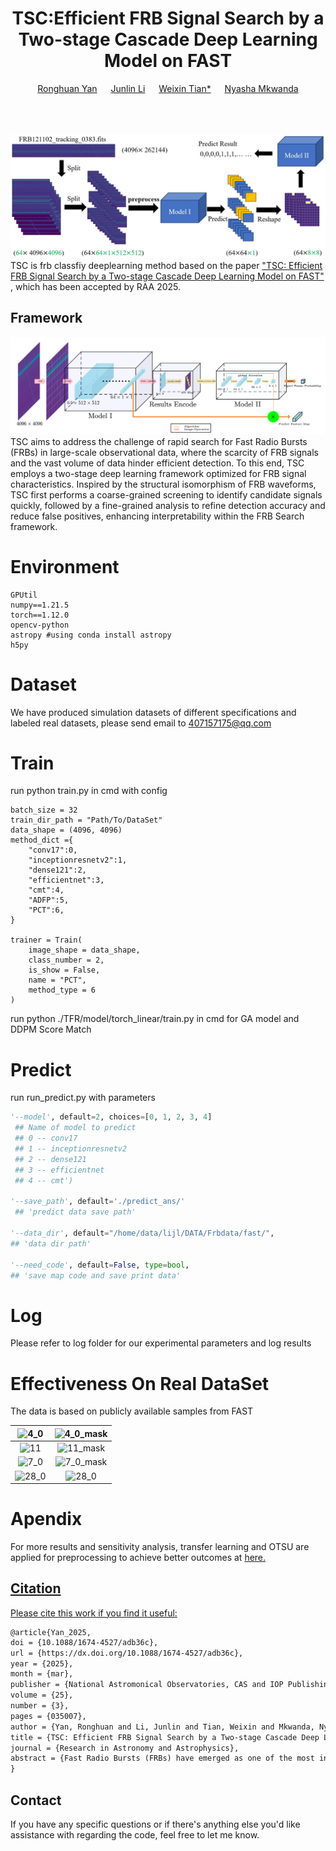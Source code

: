 <div align="center">
  <div>
    <h1>
        TSC:Efficient FRB Signal Search by a Two-stage Cascade Deep Learning Model on FAST
    </h1>
  </div>
  <div>
      <a href='https://github.com/lingshijiang'>Ronghuan Yan</a> &emsp; 
      <a href='https://github.com/aoxipo'>Junlin Li</a> &emsp; 
      <a href='https://it.ctgu.edu.cn/info/1551/50381.htm'>Weixin Tian*</a> &emsp;
      <a href=''>Nyasha Mkwanda</a>
  </div>
  <br/>
</div>
<br/>
<br/>
 

![Overview](https://github.com/aoxipo/TSC/blob/master/log/Pipline.png)
TSC is frb classfiy deeplearning method based on the paper <a href='https://iopscience.iop.org/article/10.1088/1674-4527/adb36c'>"TSC: Efficient FRB Signal Search by a Two-stage Cascade Deep Learning Model on FAST"</a> , which has been accepted by RAA 2025.

## Framework

![Overview](https://github.com/aoxipo/TSC/blob/master/log/FrameWork.png)
TSC aims to address the challenge of rapid search for Fast Radio Bursts (FRBs) in large-scale observational data, where the scarcity of FRB signals and the vast volume of data hinder efficient detection.   To this end, TSC employs a two-stage deep learning framework optimized for FRB signal characteristics.   Inspired by the structural isomorphism of FRB waveforms, TSC first performs a coarse-grained screening to identify candidate signals quickly, followed by a fine-grained analysis to refine detection accuracy and reduce false positives, enhancing interpretability within the FRB Search framework.


# Environment

```
GPUtil
numpy==1.21.5
torch==1.12.0
opencv-python
astropy #using conda install astropy
h5py
```

# Dataset

We have produced simulation datasets of different specifications and labeled real datasets, please send email to 407157175@qq.com

# Train 

run python train.py in cmd with config

```
batch_size = 32
train_dir_path = "Path/To/DataSet"
data_shape = (4096, 4096)
method_dict ={
    "conv17":0,
    "inceptionresnetv2":1,
    "dense121":2,
    "efficientnet":3,
    "cmt":4,
    "ADFP":5,
    "PCT":6,
}

trainer = Train(
    image_shape = data_shape,
    class_number = 2, 
    is_show = False,
    name = "PCT",
    method_type = 6
)
```

run python ./TFR/model/torch_linear/train.py in cmd for GA model and DDPM Score Match



# Predict

run run_predict.py  with parameters

```python
'--model', default=2, choices=[0, 1, 2, 3, 4]
 ## Name of model to predict
 ## 0 -- conv17
 ## 1 -- inceptionresnetv2
 ## 2 -- dense121
 ## 3 -- efficientnet
 ## 4 -- cmt')
 
'--save_path', default='./predict_ans/'
 ## 'predict data save path'

'--data_dir', default="/home/data/lijl/DATA/Frbdata/fast/", 
## 'data dir path'

'--need_code', default=False, type=bool, 
## 'save map code and save print data'
```

# Log

Please refer to log folder for our experimental parameters and log results
 

# Effectiveness On Real DataSet

The data is based on publicly available samples from FAST

| <img src=".\log\hotmap\4_0.jpg" alt="4_0" width="245" height="245" /> | <img src=".\log\hotmap\4_0_mask.jpg" alt="4_0_mask" width="245" height="245" /> |
| :----------------------------------------------------------: | :----------------------------------------------------------: |
| <img src=".\log\hotmap\11.jpg" alt="11" width="245" height="245" /> | <img src=".\log\hotmap\11_mask.jpg" alt="11_mask" width="245" height="245" /> |
| <img src=".\log\hotmap\7_0.jpg" alt="7_0" width="245" height="245"/> | <img src=".\log\hotmap\7_0_mask.jpg" alt="7_0_mask" width="245" height="245" /> |
| <img src=".\log\hotmap\28_0.jpg" alt="28_0" width="245" height="245"/> | <img src=".\log\hotmap\28_0_mask.jpg" alt="28_0" width="245" height="245" /> |

# Apendix
For more results and sensitivity analysis, transfer learning and OTSU are applied for preprocessing to achieve better outcomes at <a href='https://github.com/aoxipo/TSC/blob/master/log/RAA__2024_Appendix.pdf'> here.
 
## Citation

Please cite this work if you find it useful:

```latex
@article{Yan_2025,
doi = {10.1088/1674-4527/adb36c},
url = {https://dx.doi.org/10.1088/1674-4527/adb36c},
year = {2025},
month = {mar},
publisher = {National Astromonical Observatories, CAS and IOP Publishing},
volume = {25},
number = {3},
pages = {035007},
author = {Yan, Ronghuan and Li, Junlin and Tian, Weixin and Mkwanda, Nyasha},
title = {TSC: Efficient FRB Signal Search by a Two-stage Cascade Deep Learning Model on FAST},
journal = {Research in Astronomy and Astrophysics},
abstract = {Fast Radio Bursts (FRBs) have emerged as one of the most intriguing and enigmatic phenomena in the field of radio astronomy. The key of current related research is to obtain enough FRB signals. Computer-aided search is necessary for that task. Considering the scarcity of FRB signals and massive observation data, the main challenge is about searching speed, accuracy and recall. in this paper, we propose a new FRB search method based on Commensal Radio Astronomy FAST Survey (CRAFTS) data. The CRAFTS drift survey data provide extensive sky coverage and high sensitivity, which significantly enhance the probability of detecting transient signals like FRBs. The search process is separated into two stages on the knowledge of the FRB signal with the structural isomorphism, while a different deep learning model is adopted in each stage. To evaluate the proposed method, FRB signal data sets based on FAST observation data are developed combining simulation FRB signals and real FRB signals. Compared with the benchmark method, the proposed method F-score achieved 0.951, and the associated recall achieved 0.936. The method has been applied to search for FRB signals in raw FAST data. The code and data sets used in the paper are available at github.com/aoxipo.}
}

```

## Contact

If you have any specific questions or if there's anything else you'd like assistance with regarding the code, feel free to let me know. 

